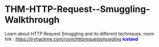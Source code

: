 # THM-HTTP-Request--Smuggling-Walkthrough
Learn about HTTP Request Smuggling and its different techniques. room link : https://tryhackme.com/room/httprequestsmuggling
<span style="color:blue; font-weight:bold;">iceland</span>
